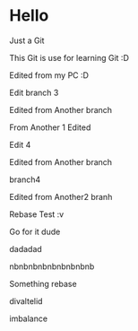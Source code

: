 # Hello
Just a Git

This Git is use for learning Git :D

Edited from my PC :D

Edit branch 3

Edited from Another branch 

From Another 1 Edited 

Edit 4

Edited from Another branch 

branch4

Edited from Another2 branh


Rebase Test :v

Go for it dude


dadadad

nbnbnbnbnbnbnbnbnb

Something rebase

divaltelid 

imbalance